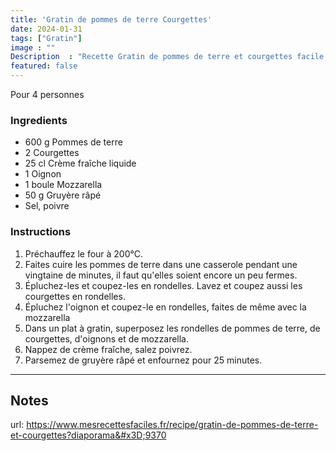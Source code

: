 ```yaml
---
title: 'Gratin de pommes de terre Courgettes'
date: 2024-01-31
tags: ["Gratin"]
image : ""
Description  : "Recette Gratin de pommes de terre et courgettes facile, Plat Principal" 
featured: false
---
```



Pour 4 personnes

### Ingredients

- 600 g Pommes de terre
- 2 Courgettes
- 25 cl Crème fraîche liquide
- 1 Oignon
- 1 boule Mozzarella
- 50 g Gruyère râpé
- Sel, poivre



### Instructions

1. Préchauffez le four à 200°C. 
2. Faites cuire les pommes de terre dans une casserole pendant une vingtaine de minutes, il faut qu'elles soient encore un peu fermes. 
3. Épluchez-les et coupez-les en rondelles. Lavez et coupez aussi les courgettes en rondelles.
4. Épluchez l'oignon et coupez-le en rondelles, faites de même avec la mozzarella
5. Dans un plat à gratin, superposez les rondelles de pommes de terre, de courgettes, d'oignons et de mozzarella. 
6. Nappez de crème fraîche, salez poivrez.
7. Parsemez de gruyère râpé et enfournez pour 25 minutes.

-----

## Notes
url: https://www.mesrecettesfaciles.fr/recipe/gratin-de-pommes-de-terre-et-courgettes?diaporama&#x3D;9370 